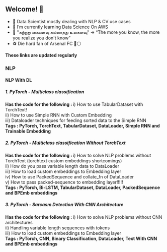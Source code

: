 ## Welcome! 👋

<!--
**sanjeevr5/sanjeevr5** is a ✨ _special_ ✨ repository because its `README.md` (this file) appears on your GitHub profile.
My 💪 work can be seen here: 

Here are some ideas to get you started:

- 🔭 I’m currently working at TCS
- 🌱 I’m currently learning Data Science On AWS
- 👯 I’m looking to collaborate on ...
- 🤔 I’m looking for help with ...
- 💬 Ask me about ...
- 📫 How to reach me: ...
- 😄 Pronouns: ...
- ⚡ Fun fact: ...
-->

- 🔭 Data Scientist mostly dealing with NLP & CV use cases
- 🌱 I’m currently learning Data Science On AWS
- 💬 "கற்றது கையளவு கல்லாதது உலகளவு" ->  “The more you know, the more you realize you don't know”
- ⚽️ Die hard fan of Arsenal FC 🔴⚪️

<b> These links are updated regularly</b>
### NLP

#### NLP With DL

##### 1. PyTorch - Multiclass classification 

<b> Has the code for the following : </b>
i) How to use TabularDataset with TorchText!<br/>
ii) How to use Simple RNN with Custom Embedding<br/>
iii) Dataloader techniques for feeding sorted data to the Simple RNN<br/>
<b> Tags : PyTorch, TorchText, TabularDataset, DataLoader, Simple RNN and Trainable Embedding </b>

##### 2. PyTorch - Multiclass classification Without TorchText

<b> Has the code for the following : </b>
  i) How to solve NLP problems without TorchText (torchtext custom embeddings shortcomings)<br/>
  ii) How do you pass variable length data to DataLoader<br/>
  iii) How to load custom embeddings to Embedding layer<br/>
  iv) How to use PackedSequence and collate_fn of DataLoader<br/>
  v) How to pass packed-sequence to embedding layer!!!!!<br/>
  <b> Tags : PyTorch, Bi-LSTM, TabularDataset, DataLoader, PackedSequence and BPEmb embeddings </b>

##### 3. PyTorch - Sarcasm Detection With CNN Architecture

<b> Has the code for the following : </b>
  i) How to solve NLP problems without CNN architectures<br/>
  ii) Handling variable length sequences with <pad> tokens<br/>
  iii) How to load custom embeddings to Embedding layer<br/>
  <b> Tags : PyTorch, CNN, Binary Classification, DataLoader, Text With CNN and BPEmb embeddings </b>


